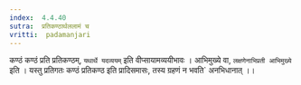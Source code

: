 ```yaml
---
index:  4.4.40
sutra:  प्रतिकण्ठार्थललामं च
vritti:  padamanjari
---
```


कण्ठं कण्ठं प्रति प्रतिकण्ठम्, `यथार्थे यदव्ययम्` इति वीप्सायामव्ययीभावः । आभिमुख्ये वा, `लक्षणेनाभिप्रती आभिमुख्ये` इति । यस्तु प्रतिगतः कण्ठं प्रतिकण्ठ इति प्रादिसमासः, तस्य ग्रहणं न भवति` अनभिधानात् ।।
